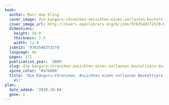 ```yaml
---
book:
  author: Marc-Uwe Kling
  cover_image: die-kanguru-chroniken-ansichten-eines-vorlauten-beuteltiers-die-kanguru-chroniken-1.jpg
  cover_image_url: http://covers.openlibrary.org/b/isbn/9783548372570-L.jpg
  dimensions:
    height: 19.0
    thickness: 2.5
    width: 11.9
  isbn13: '9783548372570'
  language: de
  pages: 271
  publication_year: '2009'
  slug: die-kanguru-chroniken-ansichten-eines-vorlauten-beuteltiers-die-kanguru-chroniken-1
  spine_color: '#a7b60b'
  title: 'Die Känguru-Chroniken. Ansichten eines vorlauten Beuteltiers (Die Känguru-Chroniken,
    #1)'
plan:
  date_added: '2020-10-04'
  gone: λ
---
```

